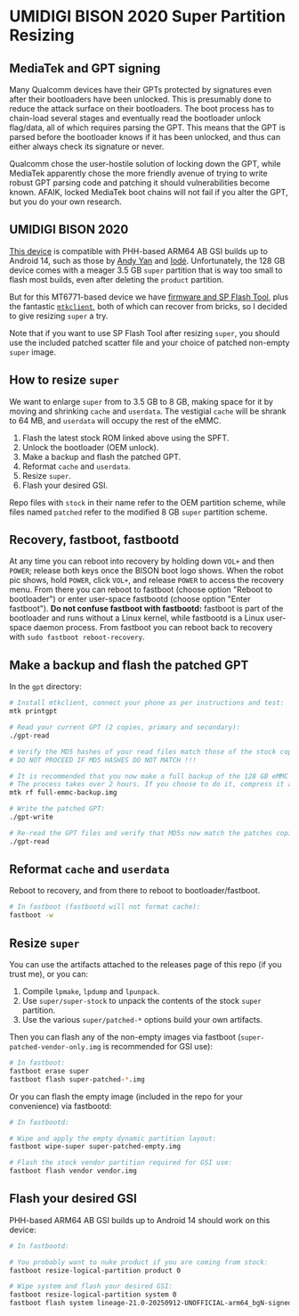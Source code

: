 # UMIDIGI BISON 2020 Super Partition Resizing

## MediaTek and GPT signing

Many Qualcomm devices have their GPTs protected by signatures even after their bootloaders have been unlocked. This is presumably done to reduce the attack surface on their bootloaders. The boot process has to chain-load several stages and eventually read the bootloader unlock flag/data, all of which requires parsing the GPT. This means that the GPT is parsed before the bootloader knows if it has been unlocked, and thus can either always check its signature or never.

Qualcomm chose the user-hostile solution of locking down the GPT, while MediaTek apparently chose the more friendly avenue of trying to write robust GPT parsing code and patching it should vulnerabilities become known. AFAIK, locked MediaTek boot chains will not fail if you alter the GPT, but you do your own research.

## UMIDIGI BISON 2020

[This device](https://www.gsmarena.com/umidigi_bison-13110.php) is compatible with PHH-based ARM64 AB GSI builds up to Android 14, such as those by [Andy Yan](https://sourceforge.net/projects/andyyan-gsi/files/lineage-21-pre-qpr2-td/) and [Iodé](https://iode.tech/documentation/gsi/). Unfortunately, the 128 GB device comes with a meager 3.5 GB `super` partition that is way too small to flash most builds, even after deleting the `product` partition.


But for this MT6771-based device we have [firmware and SP Flash Tool](https://community.umidigi.com/forum.php?mod=viewthread&tid=27617), plus the fantastic [`mtkclient`](https://github.com/bkerler/mtkclient), both of which can recover from bricks, so I decided to give resizing `super` a try.

Note that if you want to use SP Flash Tool after resizing `super`, you should use the included patched scatter file and your choice of patched non-empty `super` image.

## How to resize `super`

We want to enlarge `super` from to 3.5 GB to 8 GB, making space for it by moving and shrinking `cache` and `userdata`. The vestigial `cache` will be shrank to 64 MB, and `userdata` will occupy the rest of the eMMC.

1. Flash the latest stock ROM linked above using the SPFT.
2. Unlock the bootloader (OEM unlock).
3. Make a backup and flash the patched GPT.
4. Reformat `cache` and `userdata`.
5. Resize `super`.
6. Flash your desired GSI.

Repo files with `stock` in their name refer to the OEM partition scheme, while files named `patched` refer to the modified 8 GB `super` partition scheme.

## Recovery, fastboot, fastbootd

At any time you can reboot into recovery by holding down `VOL+` and then `POWER`; release both keys once the BISON boot logo shows. When the robot pic shows, hold `POWER`, click `VOL+`, and release `POWER` to access the recovery menu. From there you can reboot to fastboot (choose option "Reboot to bootloader") or enter user-space fastbootd (choose option "Enter fastboot"). **Do not confuse fastboot with fastbootd:** fastboot is part of the bootloader and runs without a Linux kernel, while fastbootd is a Linux user-space daemon process. From fastboot you can reboot back to recovery with `sudo fastboot reboot-recovery`.

## Make a backup and flash the patched GPT

In the `gpt` directory:

```sh
# Install mtkclient, connect your phone as per instructions and test:
mtk printgpt

# Read your current GPT (2 copies, primary and secondary):
./gpt-read

# Verify the MD5 hashes of your read files match those of the stock copies in this repo.
# DO NOT PROCEED IF MD5 HASHES DO NOT MATCH !!!

# It is recommended that you now make a full backup of the 128 GB eMMC of your phone.
# The process takes over 2 hours. If you choose to do it, compress it and store it somewhere:
mtk rf full-emmc-backup.img

# Write the patched GPT:
./gpt-write

# Re-read the GPT files and verify that MD5s now match the patches copies:
./gpt-read

```

## Reformat `cache` and `userdata`

Reboot to recovery, and from there to reboot to bootloader/fastboot.

```sh
# In fastboot (fastbootd will not format cache):
fastboot -w
```

## Resize `super`

You can use the artifacts attached to the releases page of this repo (if you trust me), or you can:
1. Compile `lpmake`, `lpdump` and `lpunpack`.
2. Use `super/super-stock` to unpack the contents of the stock `super` partition.
3. Use the various `super/patched-*` options build your own artifacts.

Then you can flash any of the non-empty images via fastboot (`super-patched-vendor-only.img` is recommended for GSI use):
```sh
# In fastboot:
fastboot erase super
fastboot flash super-patched-*.img
```

Or you can flash the empty image (included in the repo for your convenience) via fastbootd:
```sh
# In fastbootd:

# Wipe and apply the empty dynamic partition layout:
fastboot wipe-super super-patched-empty.img

# Flash the stock vendor partition required for GSI use:
fastboot flash vendor vendor.img
```

## Flash your desired GSI

PHH-based ARM64 AB GSI builds up to Android 14 should work on this device:

```sh
# In fastbootd:

# You probably want to nuke product if you are coming from stock:
fastboot resize-logical-partition product 0

# Wipe system and flash your desired GSI:
fastboot resize-logical-partition system 0
fastboot flash system lineage-21.0-20250912-UNOFFICIAL-arm64_bgN-signed.img
```

